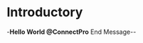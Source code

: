 <div>
<h1>Introductory</h1>
-<b>Hello World @ConnectPro</b>
  End Message--
</div>
<!---
Lorriferr/Lorriferr is a ✨ special ✨ repository because its `README.md` (this file) appears on your GitHub profile.
You can click the Preview link to take a look at your changes.
--->
